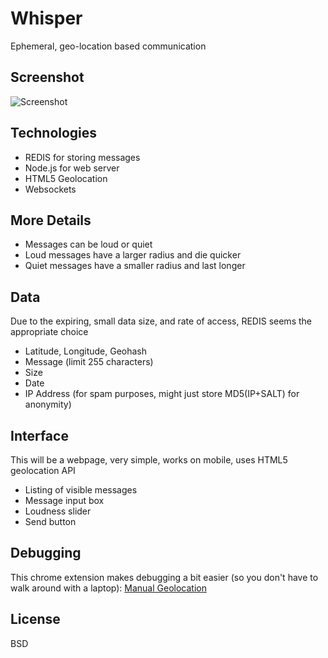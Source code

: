 # Whisper
Ephemeral, geo-location based communication

## Screenshot
![Screenshot](https://raw.github.com/tlhunter/whisper/master/screenshot.png)

## Technologies
* REDIS for storing messages
* Node.js for web server
* HTML5 Geolocation
* Websockets

## More Details
* Messages can be loud or quiet
* Loud messages have a larger radius and die quicker
* Quiet messages have a smaller radius and last longer

## Data
Due to the expiring, small data size, and rate of access, REDIS seems the appropriate choice

* Latitude, Longitude, Geohash
* Message (limit 255 characters)
* Size
* Date
* IP Address (for spam purposes, might just store MD5(IP+SALT) for anonymity)

## Interface
This will be a webpage, very simple, works on mobile, uses HTML5 geolocation API

* Listing of visible messages
* Message input box
* Loudness slider
* Send button

## Debugging
This chrome extension makes debugging a bit easier (so you don't have to walk around with a laptop):
[Manual Geolocation](https://chrome.google.com/webstore/detail/manual-geolocation/mfodligkojepnddfhkbkodbamcagfhlo)

## License
BSD
